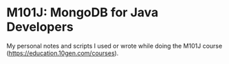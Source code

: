 M101J: MongoDB for Java Developers
==================================

My personal notes and scripts I used or wrote while doing the M101J course (https://education.10gen.com/courses).
